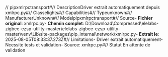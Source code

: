 // pipxmlrpctransport#// DescriptionDriver extrait automatiquement depuis xmlrpc.py#// Classelights#// Capabilities#// Typeunknown#// ManufacturerUnknown#// Modelpipxmlrpctransport#// Source- **Fichier original**: xmlrpc.py- **Chemin complet**: D:\Download\Compressed\elelabs-zigbee-ezsp-utility-master\elelabs-zigbee-ezsp-utility-master\venv\Lib\site-packages\pip\_internal\network\xmlrpc.py- **Extrait le**: 2025-08-05T08:33:37.273Z#// Limitations- Driver extrait automatiquement- Ncessite tests et validation- Source: xmlrpc.py#// Statut En attente de validation